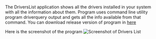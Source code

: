 The DriversList application shows all the drivers installed in your system with all the information about them.
Program uses command line utility program driverquery output and gets all the info available from that command.
You can download release version of program in [here](https://github.com/davemk99/DriversList/releases)

Here is the screenshot of the program ![Screenshot of Drivers List](https://imgur.com/CrWja0Z.jpg)
